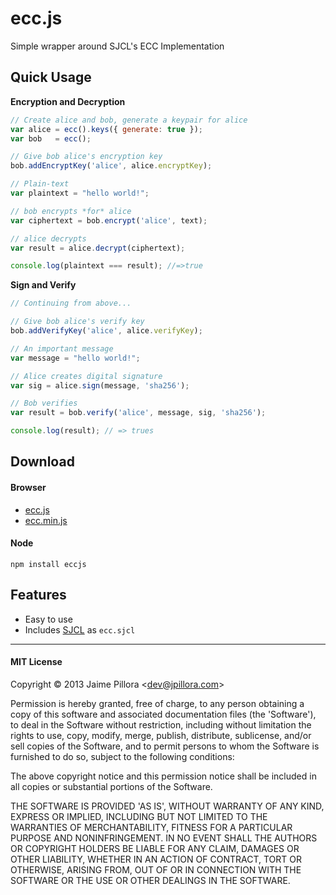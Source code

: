 ecc.js
=====

Simple wrapper around SJCL's ECC Implementation

## Quick Usage

**Encryption and Decryption**

``` js
// Create alice and bob, generate a keypair for alice
var alice = ecc().keys({ generate: true });
var bob   = ecc();

// Give bob alice's encryption key
bob.addEncryptKey('alice', alice.encryptKey);

// Plain-text
var plaintext = "hello world!";

// bob encrypts *for* alice
var ciphertext = bob.encrypt('alice', text);

// alice decrypts
var result = alice.decrypt(ciphertext);

console.log(plaintext === result); //=>true
```

**Sign and Verify**

``` js
// Continuing from above...

// Give bob alice's verify key
bob.addVerifyKey('alice', alice.verifyKey);

// An important message
var message = "hello world!";

// Alice creates digital signature
var sig = alice.sign(message, 'sha256');

// Bob verifies
var result = bob.verify('alice', message, sig, 'sha256');

console.log(result); // => trues
```

## Download

#### Browser

* [ecc.js](https://raw.github.com/jpillora/eccjs/gh-pages/dist/0.1/ecc.js)
* [ecc.min.js](https://raw.github.com/jpillora/eccjs/gh-pages/dist/0.1/ecc.min.js)

#### Node

```
npm install eccjs
```

## Features

* Easy to use
* Includes [SJCL]() as `ecc.sjcl`

---

#### MIT License

Copyright © 2013 Jaime Pillora &lt;dev@jpillora.com&gt;

Permission is hereby granted, free of charge, to any person obtaining
a copy of this software and associated documentation files (the
'Software'), to deal in the Software without restriction, including
without limitation the rights to use, copy, modify, merge, publish,
distribute, sublicense, and/or sell copies of the Software, and to
permit persons to whom the Software is furnished to do so, subject to
the following conditions:

The above copyright notice and this permission notice shall be
included in all copies or substantial portions of the Software.

THE SOFTWARE IS PROVIDED 'AS IS', WITHOUT WARRANTY OF ANY KIND,
EXPRESS OR IMPLIED, INCLUDING BUT NOT LIMITED TO THE WARRANTIES OF
MERCHANTABILITY, FITNESS FOR A PARTICULAR PURPOSE AND NONINFRINGEMENT.
IN NO EVENT SHALL THE AUTHORS OR COPYRIGHT HOLDERS BE LIABLE FOR ANY
CLAIM, DAMAGES OR OTHER LIABILITY, WHETHER IN AN ACTION OF CONTRACT,
TORT OR OTHERWISE, ARISING FROM, OUT OF OR IN CONNECTION WITH THE
SOFTWARE OR THE USE OR OTHER DEALINGS IN THE SOFTWARE.